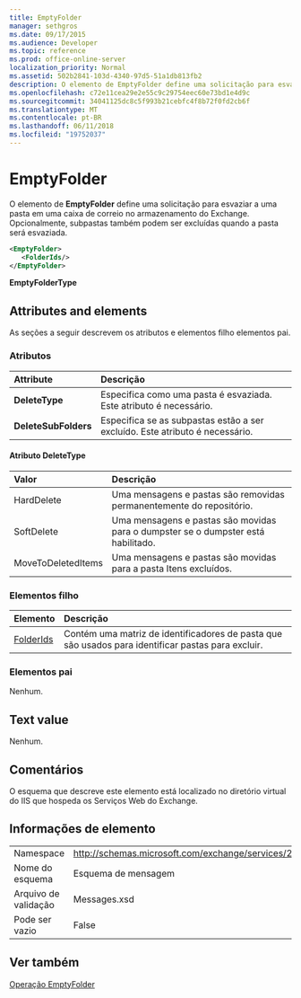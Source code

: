 ```yaml
---
title: EmptyFolder
manager: sethgros
ms.date: 09/17/2015
ms.audience: Developer
ms.topic: reference
ms.prod: office-online-server
localization_priority: Normal
ms.assetid: 502b2841-103d-4340-97d5-51a1db813fb2
description: O elemento de EmptyFolder define uma solicitação para esvaziar a uma pasta em uma caixa de correio no armazenamento do Exchange. Opcionalmente, subpastas também podem ser excluídas quando a pasta será esvaziada.
ms.openlocfilehash: c72e11cea29e2e55c9c29754eec60e73bd1e4d9c
ms.sourcegitcommit: 34041125dc8c5f993b21cebfc4f8b72f0fd2cb6f
ms.translationtype: MT
ms.contentlocale: pt-BR
ms.lasthandoff: 06/11/2018
ms.locfileid: "19752037"
---
```

# <a name="emptyfolder"></a>EmptyFolder

O elemento de **EmptyFolder** define uma solicitação para esvaziar a uma pasta em uma caixa de correio no armazenamento do Exchange. Opcionalmente, subpastas também podem ser excluídas quando a pasta será esvaziada. 
  
```XML
<EmptyFolder>
   <FolderIds/>
</EmptyFolder>
```

 **EmptyFolderType**
## <a name="attributes-and-elements"></a>Attributes and elements

As seções a seguir descrevem os atributos e elementos filho elementos pai.
  
### <a name="attributes"></a>Atributos

|**Attribute**|**Descrição**|
|:-----|:-----|
|**DeleteType** <br/> |Especifica como uma pasta é esvaziada. Este atributo é necessário.  <br/> |
|**DeleteSubFolders** <br/> |Especifica se as subpastas estão a ser excluído. Este atributo é necessário.  <br/> |
   
#### <a name="deletetype-attribute"></a>Atributo DeleteType

|**Valor**|**Descrição**|
|:-----|:-----|
|HardDelete  <br/> |Uma mensagens e pastas são removidas permanentemente do repositório.  <br/> |
|SoftDelete  <br/> |Uma mensagens e pastas são movidas para o dumpster se o dumpster está habilitado.  <br/> |
|MoveToDeletedItems  <br/> |Uma mensagens e pastas são movidas para a pasta Itens excluídos.  <br/> |
   
### <a name="child-elements"></a>Elementos filho

|**Elemento**|**Descrição**|
|:-----|:-----|
|[FolderIds](folderids.md) <br/> |Contém uma matriz de identificadores de pasta que são usados para identificar pastas para excluir.  <br/> |
   
### <a name="parent-elements"></a>Elementos pai

Nenhum.
  
## <a name="text-value"></a>Text value

Nenhum.
  
## <a name="remarks"></a>Comentários

O esquema que descreve este elemento está localizado no diretório virtual do IIS que hospeda os Serviços Web do Exchange.
  
## <a name="element-information"></a>Informações de elemento

|||
|:-----|:-----|
|Namespace  <br/> |http://schemas.microsoft.com/exchange/services/2006/messages  <br/> |
|Nome do esquema  <br/> |Esquema de mensagem  <br/> |
|Arquivo de validação  <br/> |Messages.xsd  <br/> |
|Pode ser vazio  <br/> |False  <br/> |
   
## <a name="see-also"></a>Ver também



[Operação EmptyFolder](emptyfolder-operation.md)

